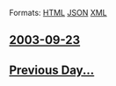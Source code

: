 
Formats: [HTML](2003/09/23/index.html)  [JSON](2003/09/23/index.json)  [XML](2003/09/23/index.xml)  

## [2003-09-23](/news/2003/09/23/index.md)

## [Previous Day...](/news/2003/09/22/index.md)

